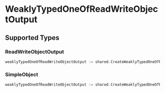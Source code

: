 # WeaklyTypedOneOfReadWriteObjectOutput


## Supported Types

### ReadWriteObjectOutput

```go
weaklyTypedOneOfReadWriteObjectOutput := shared.CreateWeaklyTypedOneOfReadWriteObjectOutputReadWriteObjectOutput(shared.ReadWriteObjectOutput{/* values here */})
```

### SimpleObject

```go
weaklyTypedOneOfReadWriteObjectOutput := shared.CreateWeaklyTypedOneOfReadWriteObjectOutputSimpleObject(shared.SimpleObject{/* values here */})
```

